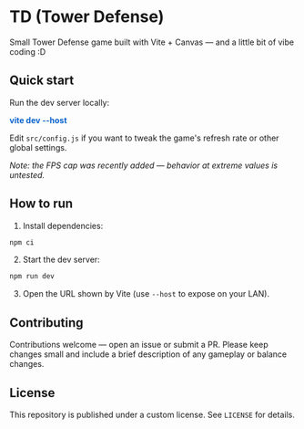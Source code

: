 ﻿# TD (Tower Defense)

Small Tower Defense game built with Vite + Canvas — and a little bit of vibe coding :D

## Quick start

Run the dev server locally:

<p><strong style="color:#0b63ce">vite dev --host</strong></p>

Edit `src/config.js` if you want to tweak the game's refresh rate or other global settings.

_Note: the FPS cap was recently added — behavior at extreme values is untested._

## How to run

1. Install dependencies:

```powershell
npm ci
```

2. Start the dev server:

```powershell
npm run dev
```

3. Open the URL shown by Vite (use `--host` to expose on your LAN).

## Contributing

Contributions welcome — open an issue or submit a PR. Please keep changes small and include a brief description of any gameplay or balance changes.

## License

This repository is published under a custom license. See `LICENSE` for details.
